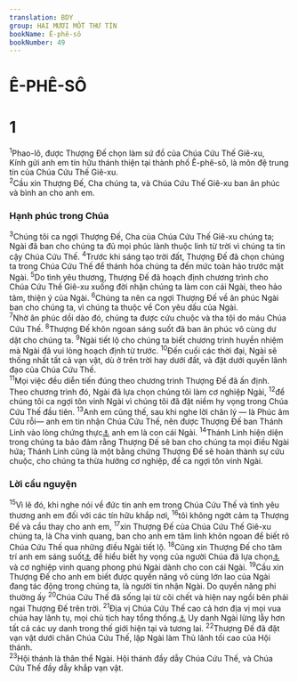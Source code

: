 ```yaml
---
translation: BDY
group: HAI MƯƠI MỐT THƯ TÍN
bookName: Ê-phê-sô 
bookNumber: 49
---
```


<div class="title"><h1>Ê-PHÊ-SÔ</h1> <h1>1</h1></div>
<span class="verse eph_1_1"><sup>1</sup>Phao-lô, được Thượng Đế chọn làm sứ đồ của Chúa Cứu Thế Giê-xu,<br/>Kính gửi anh em tín hữu thánh thiện tại thành phố Ê-phê-sô, là môn đệ trung tín của Chúa Cứu Thế Giê-xu.<br/></span>
<span class="verse eph_1_2"><sup>2</sup>Cầu xin Thượng Đế, Cha chúng ta, và Chúa Cứu Thế Giê-xu ban ân phúc và bình an cho anh em.</span>
<div class="title"><h3>Hạnh phúc trong Chúa</h3></div>
<span class="verse eph_1_3"><sup>3</sup>Chúng tôi ca ngợi Thượng Đế, Cha của Chúa Cứu Thế Giê-xu chúng ta; Ngài đã ban cho chúng ta đủ mọi phúc lành thuộc linh từ trời vì chúng ta tin cậy Chúa Cứu Thế. </span>
<span class="verse eph_1_4"><sup>4</sup>Trước khi sáng tạo trời đất, Thượng Đế đã chọn chúng ta trong Chúa Cứu Thế để thánh hóa chúng ta đến mức toàn hảo trước mặt Ngài. </span>
<span class="verse eph_1_5"><sup>5</sup>Do tình yêu thương, Thượng Đế đã hoạch định chương trình cho Chúa Cứu Thế Giê-xu xuống đời nhận chúng ta làm con cái Ngài, theo hảo tâm, thiện ý của Ngài. </span>
<span class="verse eph_1_6"><sup>6</sup>Chúng ta nên ca ngợi Thượng Đế về ân phúc Ngài ban cho chúng ta, vì chúng ta thuộc về Con yêu dấu của Ngài.<br/></span>
<span class="verse eph_1_7"><sup>7</sup>Nhờ ân phúc dồi dào đó, chúng ta được cứu chuộc và tha tội do máu Chúa Cứu Thế. </span>
<span class="verse eph_1_8"><sup>8</sup>Thượng Đế khôn ngoan sáng suốt đã ban ân phúc vô cùng dư dật cho chúng ta. </span>
<span class="verse eph_1_9"><sup>9</sup>Ngài tiết lộ cho chúng ta biết chương trình huyền nhiệm mà Ngài đã vui lòng hoạch định từ trước. </span>
<span class="verse eph_1_10"><sup>10</sup>Đến cuối các thời đại, Ngài sẽ thống nhất tất cả vạn vật, dù ở trên trời hay dưới đất, và đặt dưới quyền lãnh đạo của Chúa Cứu Thế.<br/></span>
<span class="verse eph_1_11"><sup>11</sup>Mọi việc đều diễn tiến đúng theo chương trình Thượng Đế đã ấn định. Theo chương trình đó, Ngài đã lựa chọn chúng tôi làm cơ nghiệp Ngài, </span>
<span class="verse eph_1_12"><sup>12</sup>để chúng tôi ca ngợi tôn vinh Ngài vì chúng tôi đã đặt niềm hy vọng trong Chúa Cứu Thế đầu tiên.</span>
<span class="verse eph_1_13"><sup>13</sup>Anh em cũng thế, sau khi nghe lời chân lý — là Phúc âm Cứu rỗi— anh em tin nhận Chúa Cứu Thế, nên được Thượng Đế ban Thánh Linh vào lòng chứng thực<a href="#" data-toggle="tooltip" data-placement="bottom" title="Ctd đóng dấu chứng thực">⚓</a> anh em là con cái Ngài. </span>
<span class="verse eph_1_14"><sup>14</sup>Thánh Linh hiện diện trong chúng ta bảo đảm rằng Thượng Đế sẽ ban cho chúng ta mọi điều Ngài hứa; Thánh Linh cũng là một bằng chứng Thượng Đế sẽ hoàn thành sự cứu chuộc, cho chúng ta thừa hưởng cơ nghiệp, để ca ngợi tôn vinh Ngài.</span>
<div class="title"><h3>Lời cầu nguyện</h3></div>
<span class="verse eph_1_15"><sup>15</sup>Vì lẽ đó, khi nghe nói về đức tin anh em trong Chúa Cứu Thế và tình yêu thương anh em đối với các tín hữu khắp nơi, </span>
<span class="verse eph_1_16"><sup>16</sup>tôi không ngớt cảm tạ Thượng Đế và cầu thay cho anh em, </span>
<span class="verse eph_1_17"><sup>17</sup>xin Thượng Đế của Chúa Cứu Thế Giê-xu chúng ta, là Cha vinh quang, ban cho anh em tâm linh khôn ngoan để biết rõ Chúa Cứu Thế qua những điều Ngài tiết lộ. </span>
<span class="verse eph_1_18"><sup>18</sup>Cũng xin Thượng Đế cho tâm trí anh em sáng suốt<a href="#" data-toggle="tooltip" data-placement="bottom" title="Ctd mắt lòng anh em được soi sáng">⚓</a> để hiểu biết hy vọng của người Chúa đã lựa chọn<a href="#" data-toggle="tooltip" data-placement="bottom" title="Nt gọi">⚓</a> và cơ nghiệp vinh quang phong phú Ngài dành cho con cái Ngài. </span>
<span class="verse eph_1_19"><sup>19</sup>Cầu xin Thượng Đế cho anh em biết được quyền năng vô cùng lớn lao của Ngài đang tác động trong chúng ta, là người tin nhận Ngài. Do quyền năng phi thường ấy </span>
<span class="verse eph_1_20"><sup>20</sup>Chúa Cứu Thế đã sống lại từ cõi chết và hiện nay ngồi bên phải ngai Thượng Đế trên trời. </span>
<span class="verse eph_1_21"><sup>21</sup>Địa vị Chúa Cứu Thế cao cả hơn địa vị mọi vua chúa hay lãnh tụ, mọi chủ tịch hay tổng thống.<a href="#" data-toggle="tooltip" data-placement="bottom" title="Ctd mọi chủ quyền, uy quyền, năng quyền hay thống quyền">⚓</a> Uy danh Ngài lừng lẫy hơn tất cả các uy danh trong thế giới hiện tại và tương lai. </span>
<span class="verse eph_1_22"><sup>22</sup>Thượng Đế đã đặt vạn vật dưới chân Chúa Cứu Thế, lập Ngài làm Thủ lãnh tối cao của Hội thánh.<br/></span>
<span class="verse eph_1_23"><sup>23</sup>Hội thánh là thân thể Ngài. Hội thánh đầy dẫy Chúa Cứu Thế, và Chúa Cứu Thế đầy dẫy khắp vạn vật.</span>
